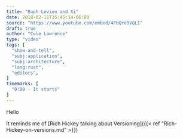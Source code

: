 ```yaml
---
title: "Raph Levien and Xi"
date: 2018-02-11T15:45:14-06:00
source: "https://www.youtube.com/embed/4FbQre9VQLI"
draft: true
author: "Cole Lawrence"
type: "video"
tags: [
  "show-and-tell",
  "subj:application",
  "subj:architecture",
  "lang:rust",
  "editors",
]
timemarks: [
  "0:00 - It starts"
]
---
```


Hello


It reminds me of [Rich Hickey talking about Versioning]({{< ref "Rich-Hickey-on-versions.md" >}})